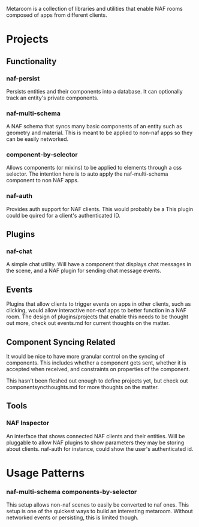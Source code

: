 Metaroom is a collection of libraries and utilities that enable NAF rooms composed of apps from different clients.

# Projects

## Functionality

### naf-persist
Persists entities and their components into a database. It can optionally track an entity's private components.

### naf-multi-schema
A NAF schema that syncs many basic components of an entity such as geometry and material. This is meant to be applied to non-naf apps so they can be easily networked.

### component-by-selector
Allows components (or mixins) to be applied to elements through a css selector. The intention here is to auto apply the naf-multi-schema component to non NAF apps.

### naf-auth
Provides auth support for NAF clients. This would probably be a This plugin could be quired for a client's authenticated ID.

## Plugins
### naf-chat
A simple chat utility. Will have a component that displays chat messages in the scene, and a NAF plugin for sending chat message events.

## Events
Plugins that allow clients to trigger events on apps in other clients, such as clicking, would allow interactive non-naf apps to better function in a NAF room.  The design of plugins/projects that enable this needs to be thought out more, check out events.md for current thoughts on the matter.

## Component Syncing Related
It would be nice to have more granular control on the syncing of components. This includes whether a component gets sent, whether it is accepted when received, and constraints on properties of the component.

This hasn't been fleshed out enough to define projects yet, but check out componentsyncthoughts.md for more thoughts on the matter.

## Tools
### NAF Inspector
An interface that shows connected NAF clients and their entities. Will be pluggable to allow NAF plugins to show parameters they may be storing about clients. naf-auth for instance, could show the user's authenticated id.

# Usage Patterns

### naf-multi-schema components-by-selector
This setup allows non-naf scenes to easily be converted to naf ones. This setup is one of the quickest ways to build an interesting metaroom. Without networked events or persisting, this is limited though.